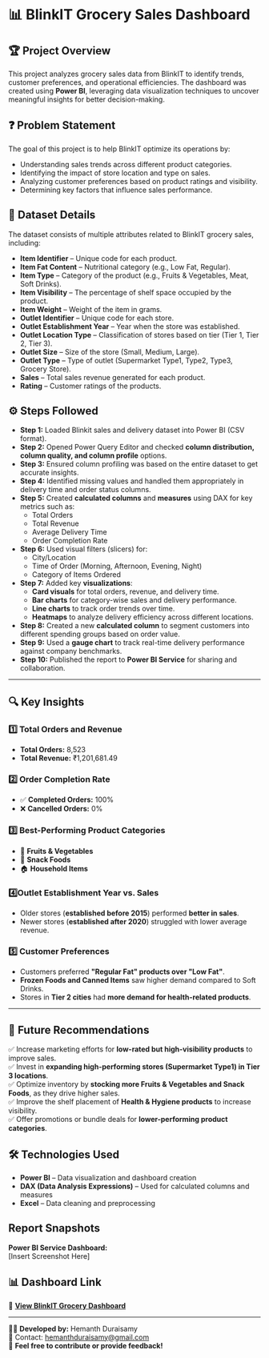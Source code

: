 # 📊 BlinkIT Grocery Sales Dashboard  

## 🏆 Project Overview  
This project analyzes grocery sales data from BlinkIT to identify trends, customer preferences, and operational efficiencies. The dashboard was created using **Power BI**, leveraging data visualization techniques to uncover meaningful insights for better decision-making.  

## ❓ Problem Statement  
The goal of this project is to help BlinkIT optimize its operations by:  
- Understanding sales trends across different product categories.  
- Identifying the impact of store location and type on sales.  
- Analyzing customer preferences based on product ratings and visibility.  
- Determining key factors that influence sales performance.  

## 📂 Dataset Details  
The dataset consists of multiple attributes related to BlinkIT grocery sales, including:  
- **Item Identifier** – Unique code for each product.  
- **Item Fat Content** – Nutritional category (e.g., Low Fat, Regular).  
- **Item Type** – Category of the product (e.g., Fruits & Vegetables, Meat, Soft Drinks).  
- **Item Visibility** – The percentage of shelf space occupied by the product.  
- **Item Weight** – Weight of the item in grams.  
- **Outlet Identifier** – Unique code for each store.  
- **Outlet Establishment Year** – Year when the store was established.  
- **Outlet Location Type** – Classification of stores based on tier (Tier 1, Tier 2, Tier 3).  
- **Outlet Size** – Size of the store (Small, Medium, Large).  
- **Outlet Type** – Type of outlet (Supermarket Type1, Type2, Type3, Grocery Store).  
- **Sales** – Total sales revenue generated for each product.  
- **Rating** – Customer ratings of the products.  

## ⚙️ Steps Followed  


- **Step 1:** Loaded Blinkit sales and delivery dataset into Power BI (CSV format).
- **Step 2:** Opened Power Query Editor and checked **column distribution, column quality, and column profile** options.
- **Step 3:** Ensured column profiling was based on the entire dataset to get accurate insights.
- **Step 4:** Identified missing values and handled them appropriately in delivery time and order status columns.
- **Step 5:** Created **calculated columns** and **measures** using DAX for key metrics such as:
  - Total Orders
  - Total Revenue
  - Average Delivery Time
  - Order Completion Rate
- **Step 6:** Used visual filters (slicers) for:
  - City/Location
  - Time of Order (Morning, Afternoon, Evening, Night)
  - Category of Items Ordered
- **Step 7:** Added key **visualizations**:
  - **Card visuals** for total orders, revenue, and delivery time.
  - **Bar charts** for category-wise sales and delivery performance.
  - **Line charts** to track order trends over time.
  - **Heatmaps** to analyze delivery efficiency across different locations.
- **Step 8:** Created a new **calculated column** to segment customers into different spending groups based on order value.
- **Step 9:** Used a **gauge chart** to track real-time delivery performance against company benchmarks.
- **Step 10:** Published the report to **Power BI Service** for sharing and collaboration.

---

## 🔍 Key Insights  

### 1️⃣ Total Orders and Revenue  
- **Total Orders:** 8,523  
- **Total Revenue:** ₹1,201,681.49    

### 2️⃣ Order Completion Rate  
- ✅ **Completed Orders:** 100%  
- ❌ **Cancelled Orders:** 0%  
  
### 3️⃣ Best-Performing Product Categories  
- 🥦 **Fruits & Vegetables**  
- 🍿 **Snack Foods**  
- 🏠 **Household Items**  

### 4️⃣Outlet Establishment Year vs. Sales  
- Older stores (**established before 2015**) performed **better in sales**.  
- Newer stores (**established after 2020**) struggled with lower average revenue.

### 5️⃣ Customer Preferences  
- Customers preferred **"Regular Fat" products over "Low Fat"**.  
- **Frozen Foods and Canned Items** saw higher demand compared to Soft Drinks.  
- Stores in **Tier 2 cities** had **more demand for health-related products**.  



---

## 📢 Future Recommendations  
✅ Increase marketing efforts for **low-rated but high-visibility products** to improve sales.  
✅ Invest in **expanding high-performing stores (Supermarket Type1) in Tier 3 locations**.  
✅ Optimize inventory by **stocking more Fruits & Vegetables and Snack Foods**, as they drive higher sales.  
✅ Improve the shelf placement of **Health & Hygiene products** to increase visibility.  
✅ Offer promotions or bundle deals for **lower-performing product categories**.  

## 🛠️ Technologies Used  
- **Power BI** – Data visualization and dashboard creation  
- **DAX (Data Analysis Expressions)** – Used for calculated columns and measures  
- **Excel** – Data cleaning and preprocessing 
## Report Snapshots

**Power BI Service Dashboard:**  
[Insert Screenshot Here]


## 📊 Dashboard Link  
🔗 **[View BlinkIT Grocery Dashboard](https://app.powerbi.com/groups/me/reports/384d017e-e935-44dc-9e7d-1626c1a36de1/ReportSection)**  

---

👨‍💻 **Developed by:** Hemanth Duraisamy  
📧 Contact: hemanthduraisamy@gmail.com  
🚀 **Feel free to contribute or provide feedback!**  
